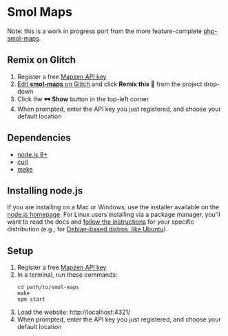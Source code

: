 # Smol Maps

Note: this is a work in progress port from the more feature-complete [php-smol-maps](https://github.com/smoldata/php-smol-maps).

## Remix on Glitch

1. Register a free [Mapzen API key](https://mapzen.com/dashboard)
2. [Edit **smol-maps** on Glitch](https://glitch.com/edit/#!/smol-maps) and click **Remix this 🎤** from the project drop-down
3. Click the **🕶 Show** button in the top-left corner
4. When prompted, enter the API key you just registered, and choose your default location

## Dependencies

* [node.js 8+](https://nodejs.org/en/)
* [curl](https://curl.haxx.se/)
* [make](https://www.gnu.org/software/make/)

## Installing node.js

If you are installing on a Mac or Windows, use the installer available on the [node.js homepage](https://nodejs.org/en/). For Linux users installing via a package manager, you'll want to read the docs and [follow the instructions](https://nodejs.org/en/download/package-manager/) for your specific distribution (e.g., for [Debian-based distros, like Ubuntu](https://nodejs.org/en/download/package-manager/#debian-and-ubuntu-based-linux-distributions)).

## Setup

1. Register a free [Mapzen API key](https://mapzen.com/dashboard)
2. In a terminal, run these commands:  
    ```
    cd path/to/smol-maps
    make
    npm start
    ```
3. Load the website: http://localhost:4321/
4. When prompted, enter the API key you just registered, and choose your default location

